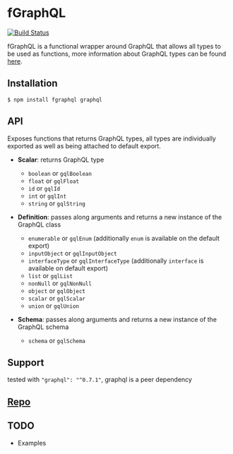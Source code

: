 # fGraphQL
[![Build Status][travis-image]][travis-url]

fGraphQL is a functional wrapper around GraphQL that allows all types to be used as functions, more information about GraphQL types can be found [here](http://graphql.org/graphql-js/type/).

## Installation
`$ npm install fgraphql graphql`

## API
Exposes functions that returns GraphQL types, all types are individually exported as well as being attached to default export.
* **Scalar**: returns GraphQL type
  * `boolean` or `gqlBoolean`
  * `float` or `gqlFloat`
  * `id` or `gqlId`
  * `int` or `gqlInt`
  * `string` or `gqlString`

* **Definition**: passes along arguments and returns a new instance of the GraphQL class
  * `enumerable` or `gqlEnum` (additionally `enum` is available on the default export)
  * `inputObject` or `gqlInputObject`
  * `interfaceType` or `gqlInterfaceType` (additionally `interface` is available on default export)
  * `list` or `gqlList`
  * `nonNull` or `gqlNonNull`
  * `object` or `gqlObject`
  * `scalar` or `gqlScalar`
  * `union` or `gqlUnion`

* **Schema**: passes along arguments and returns a new instance of the GraphQL schema
  * `schema` or `gqlSchema`

## Support
tested with `"graphql": "^0.7.1"`, graphql is a peer dependency

## [Repo](https://github.com/dustinsanders/fgraphql)

## TODO
* Examples

[travis-image]: https://img.shields.io/travis/dustinsanders/fgraphql.svg?style=flat-square
[travis-url]: https://travis-ci.org/dustinsanders/fgraphql
